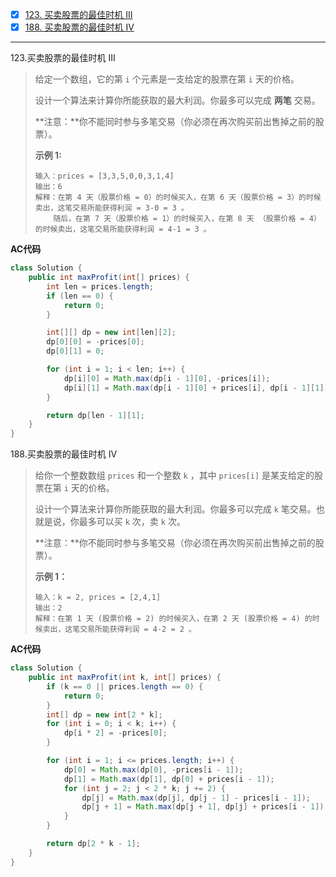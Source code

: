 - [x] [123. 买卖股票的最佳时机 III](https://leetcode.cn/problems/best-time-to-buy-and-sell-stock-iii/)
- [x] [188. 买卖股票的最佳时机 IV](https://leetcode.cn/problems/best-time-to-buy-and-sell-stock-iv/)

----

123.买卖股票的最佳时机 III

>给定一个数组，它的第 `i` 个元素是一支给定的股票在第 `i` 天的价格。
>
>设计一个算法来计算你所能获取的最大利润。你最多可以完成 **两笔** 交易。
>
>**注意：**你不能同时参与多笔交易（你必须在再次购买前出售掉之前的股票）。
>
>**示例 1:**
>
>```
>输入：prices = [3,3,5,0,0,3,1,4]
>输出：6
>解释：在第 4 天（股票价格 = 0）的时候买入，在第 6 天（股票价格 = 3）的时候卖出，这笔交易所能获得利润 = 3-0 = 3 。
>     随后，在第 7 天（股票价格 = 1）的时候买入，在第 8 天 （股票价格 = 4）的时候卖出，这笔交易所能获得利润 = 4-1 = 3 。
>```

**AC代码**

```java
class Solution {
    public int maxProfit(int[] prices) {
        int len = prices.length;
        if (len == 0) {
            return 0;
        }

        int[][] dp = new int[len][2];
        dp[0][0] = -prices[0];
        dp[0][1] = 0;

        for (int i = 1; i < len; i++) {
            dp[i][0] = Math.max(dp[i - 1][0], -prices[i]);
            dp[i][1] = Math.max(dp[i - 1][0] + prices[i], dp[i - 1][1]);
        }

        return dp[len - 1][1];
    }
}
```

188.买卖股票的最佳时机 IV

>给你一个整数数组 `prices` 和一个整数 `k` ，其中 `prices[i]` 是某支给定的股票在第 `i` 天的价格。
>
>设计一个算法来计算你所能获取的最大利润。你最多可以完成 `k` 笔交易。也就是说，你最多可以买 `k` 次，卖 `k` 次。
>
>**注意：**你不能同时参与多笔交易（你必须在再次购买前出售掉之前的股票）。
>
> 
>
>**示例 1：**
>
>```
>输入：k = 2, prices = [2,4,1]
>输出：2
>解释：在第 1 天 (股票价格 = 2) 的时候买入，在第 2 天 (股票价格 = 4) 的时候卖出，这笔交易所能获得利润 = 4-2 = 2 。
>```

**AC代码**

```java
class Solution {
    public int maxProfit(int k, int[] prices) {
        if (k == 0 || prices.length == 0) {
            return 0;
        }
        int[] dp = new int[2 * k];
        for (int i = 0; i < k; i++) {
            dp[i * 2] = -prices[0];
        }

        for (int i = 1; i <= prices.length; i++) {
            dp[0] = Math.max(dp[0], -prices[i - 1]);
            dp[1] = Math.max(dp[1], dp[0] + prices[i - 1]);
            for (int j = 2; j < 2 * k; j += 2) {
                dp[j] = Math.max(dp[j], dp[j - 1] - prices[i - 1]);
                dp[j + 1] = Math.max(dp[j + 1], dp[j] + prices[i - 1]);
            }
        }

        return dp[2 * k - 1];
    }
}
```

